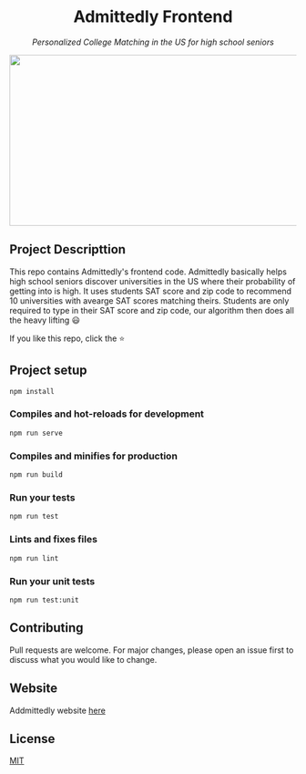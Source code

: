 <h1 align="center">
	Admittedly Frontend
</h1>

<p align="center">
	<i>Personalized College Matching in the US for high school seniors</i>
</p>

<img align="center" width="900" height="300" src="https://challengepost-s3-challengepost.netdna-ssl.com/photos/production/software_photos/001/249/401/datas/original.PNG">


## Project Descripttion
This repo contains Admittedly's frontend code.
Admittedly basically helps high school seniors discover universities in the US where their probability of getting into is high.
It uses students SAT score and zip code to recommend 10 universities with avearge SAT scores matching theirs.
Students are only required to type in their SAT score and zip code, our algorithm then does all the heavy lifting :smiley:

If you like this repo, click the :star:

## Project setup
```
npm install
```

### Compiles and hot-reloads for development
```
npm run serve
```

### Compiles and minifies for production
```
npm run build
```

### Run your tests
```
npm run test
```

### Lints and fixes files
```
npm run lint
```

### Run your unit tests
```
npm run test:unit
```

## Contributing
Pull requests are welcome. For major changes, please open an issue first to discuss what you would like to change.

## Website
Addmittedly website [here](https://admittedly.netlify.app/)

## License
[MIT](https://choosealicense.com/licenses/mit/)

